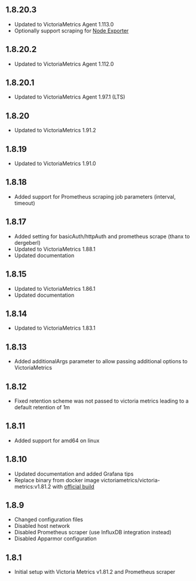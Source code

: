 ## 1.8.20.3

- Updated to VictoriaMetrics Agent 1.113.0
- Optionally support scraping for [Node Exporter](https://github.com/loganmarchione/hassos-addons/tree/main/prometheus_node_exporter)

## 1.8.20.2

- Updated to VictoriaMetrics Agent 1.112.0

## 1.8.20.1

- Updated to VictoriaMetrics Agent 1.97.1 (LTS)

## 1.8.20

- Updated to VictoriaMetrics 1.91.2

## 1.8.19

- Updated to VictoriaMetrics 1.91.0

## 1.8.18

- Added support for Prometheus scraping job parameters (interval, timeout)

## 1.8.17

- Added setting for basicAuth/httpAuth and prometheus scrape (thanx to dergeberl)
- Updated to VictoriaMetrics 1.88.1
- Updated documentation

## 1.8.15

- Updated to VictoriaMetrics 1.86.1
- Updated documentation

## 1.8.14

- Updated to VictoriaMetrics 1.83.1

## 1.8.13

- Added additionalArgs parameter to allow passing additional options to VictoriaMetrics

## 1.8.12

- Fixed retention scheme was not passed to victoria metrics leading to a default retention of 1m

## 1.8.11

- Added support for amd64 on linux

## 1.8.10

- Updated documentation and added Grafana tips
- Replace binary from docker image victoriametrics/victoria-metrics:v1.81.2 with [official build](https://github.com/VictoriaMetrics/VictoriaMetrics/releases/download/v1.81.2/victoria-metrics-linux-arm-v1.81.2.tar.gz)

## 1.8.9

- Changed configuration files
- Disabled host network
- Disabled Prometheus scraper (use InfluxDB integration instead)
- Disabled Apparmor configuration

## 1.8.1

- Initial setup with Victoria Metrics v1.81.2 and Prometheus scraper
